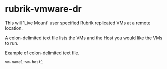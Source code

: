 # rubrik-vmware-dr

This will 'Live Mount' user specified Rubrik replicated VMs at a remote location.

A colon-delimited text file lists the VMs and the Host you would like the VMs to run. 

Example of colon-delimited text file.

	vm-name1:vm-host1

